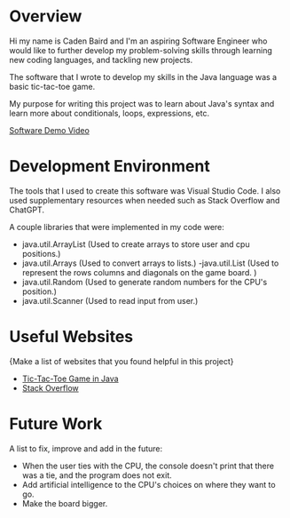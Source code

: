 # Overview

Hi my name is Caden Baird and I'm an aspiring Software Engineer who would like to further develop my problem-solving skills through learning new coding languages, and tackling new projects.

The software that I wrote to develop my skills in the Java language was a basic tic-tac-toe game.

My purpose for writing this project was to learn about Java's syntax and learn more about conditionals, loops, expressions, etc.

[Software Demo Video](https://youtu.be/dEbBZf6bv-Q)

# Development Environment

The tools that I used to create this software was Visual Studio Code. I also used supplementary resources when needed such as Stack Overflow and ChatGPT.

A couple libraries that were implemented in my code were:

- java.util.ArrayList (Used to create arrays to store user and cpu positions.)
- java.util.Arrays (Used to convert arrays to lists.)
  -java.util.List (Used to represent the rows columns and diagonals on the game board. )
- java.util.Random (Used to generate random numbers for the CPU's position.)
- java.util.Scanner (Used to read input from user.)

# Useful Websites

{Make a list of websites that you found helpful in this project}

- [Tic-Tac-Toe Game in Java ](https://www.geeksforgeeks.org/tic-tac-toe-game-in-java/)
- [Stack Overflow](https://stackoverflow.com/search?q=java+error&s=22a9bc0a-cc35-4048-b8f8-e9c98e291c45)

# Future Work

A list to fix, improve and add in the future:

- When the user ties with the CPU, the console doesn't print that there was a tie, and the program does not exit.
- Add artificial intelligence to the CPU's choices on where they want to go.
- Make the board bigger.
